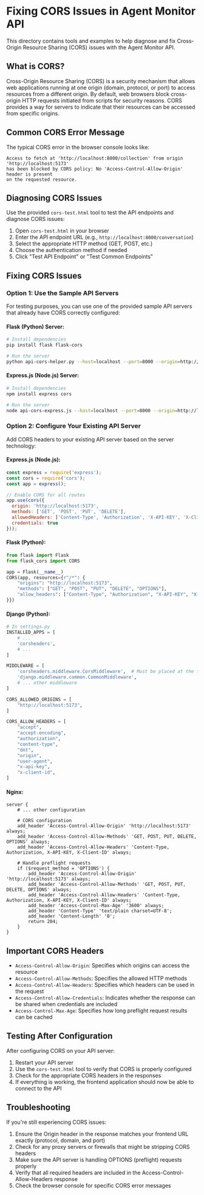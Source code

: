 # Fixing CORS Issues in Agent Monitor API

This directory contains tools and examples to help diagnose and fix Cross-Origin Resource Sharing (CORS) issues with the Agent Monitor API.

## What is CORS?

Cross-Origin Resource Sharing (CORS) is a security mechanism that allows web applications running at one origin (domain, protocol, or port) to access resources from a different origin. By default, web browsers block cross-origin HTTP requests initiated from scripts for security reasons. CORS provides a way for servers to indicate that their resources can be accessed from specific origins.

## Common CORS Error Message

The typical CORS error in the browser console looks like:

```
Access to fetch at 'http://localhost:8000/collection' from origin 'http://localhost:5173' 
has been blocked by CORS policy: No 'Access-Control-Allow-Origin' header is present 
on the requested resource.
```

## Diagnosing CORS Issues

Use the provided `cors-test.html` tool to test the API endpoints and diagnose CORS issues:

1. Open `cors-test.html` in your browser
2. Enter the API endpoint URL (e.g., `http://localhost:8000/conversation`)
3. Select the appropriate HTTP method (GET, POST, etc.)
4. Choose the authentication method if needed
5. Click "Test API Endpoint" or "Test Common Endpoints"

## Fixing CORS Issues

### Option 1: Use the Sample API Servers

For testing purposes, you can use one of the provided sample API servers that already have CORS correctly configured:

#### Flask (Python) Server:

```bash
# Install dependencies
pip install flask flask-cors

# Run the server
python api-cors-helper.py --host=localhost --port=8000 --origin=http://localhost:5173
```

#### Express.js (Node.js) Server:

```bash
# Install dependencies
npm install express cors

# Run the server
node api-cors-express.js --host=localhost --port=8000 --origin=http://localhost:5173
```

### Option 2: Configure Your Existing API Server

Add CORS headers to your existing API server based on the server technology:

#### Express.js (Node.js):

```javascript
const express = require('express');
const cors = require('cors');
const app = express();

// Enable CORS for all routes
app.use(cors({
  origin: 'http://localhost:5173',
  methods: ['GET', 'POST', 'PUT', 'DELETE'],
  allowedHeaders: ['Content-Type', 'Authorization', 'X-API-KEY', 'X-Client-ID'],
  credentials: true
}));
```

#### Flask (Python):

```python
from flask import Flask
from flask_cors import CORS

app = Flask(__name__)
CORS(app, resources={r"/*": {
    "origins": "http://localhost:5173",
    "methods": ["GET", "POST", "PUT", "DELETE", "OPTIONS"],
    "allow_headers": ["Content-Type", "Authorization", "X-API-KEY", "X-Client-ID"]
}})
```

#### Django (Python):

```python
# In settings.py
INSTALLED_APPS = [
    # ...
    'corsheaders',
    # ...
]

MIDDLEWARE = [
    'corsheaders.middleware.CorsMiddleware',  # Must be placed at the top
    'django.middleware.common.CommonMiddleware',
    # ... other middleware
]

CORS_ALLOWED_ORIGINS = [
    "http://localhost:5173",
]

CORS_ALLOW_HEADERS = [
    "accept",
    "accept-encoding",
    "authorization",
    "content-type",
    "dnt",
    "origin",
    "user-agent",
    "x-api-key",
    "x-client-id",
]
```

#### Nginx:

```nginx
server {
    # ... other configuration
    
    # CORS configuration
    add_header 'Access-Control-Allow-Origin' 'http://localhost:5173' always;
    add_header 'Access-Control-Allow-Methods' 'GET, POST, PUT, DELETE, OPTIONS' always;
    add_header 'Access-Control-Allow-Headers' 'Content-Type, Authorization, X-API-KEY, X-Client-ID' always;
    
    # Handle preflight requests
    if ($request_method = 'OPTIONS') {
        add_header 'Access-Control-Allow-Origin' 'http://localhost:5173' always;
        add_header 'Access-Control-Allow-Methods' 'GET, POST, PUT, DELETE, OPTIONS' always;
        add_header 'Access-Control-Allow-Headers' 'Content-Type, Authorization, X-API-KEY, X-Client-ID' always;
        add_header 'Access-Control-Max-Age' '3600' always;
        add_header 'Content-Type' 'text/plain charset=UTF-8';
        add_header 'Content-Length' '0';
        return 204;
    }
}
```

## Important CORS Headers

- `Access-Control-Allow-Origin`: Specifies which origins can access the resource
- `Access-Control-Allow-Methods`: Specifies the allowed HTTP methods 
- `Access-Control-Allow-Headers`: Specifies which headers can be used in the request
- `Access-Control-Allow-Credentials`: Indicates whether the response can be shared when credentials are included
- `Access-Control-Max-Age`: Specifies how long preflight request results can be cached

## Testing After Configuration

After configuring CORS on your API server:

1. Restart your API server
2. Use the `cors-test.html` tool to verify that CORS is properly configured
3. Check for the appropriate CORS headers in the responses
4. If everything is working, the frontend application should now be able to connect to the API

## Troubleshooting

If you're still experiencing CORS issues:

1. Ensure the Origin header in the response matches your frontend URL exactly (protocol, domain, and port)
2. Check for any proxy servers or firewalls that might be stripping CORS headers
3. Make sure the API server is handling OPTIONS (preflight) requests properly
4. Verify that all required headers are included in the Access-Control-Allow-Headers response
5. Check the browser console for specific CORS error messages